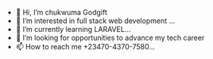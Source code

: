 - 👋 Hi, I’m chukwuma Godgift
- 👀 I’m interested in full stack web development ...
- 🌱 I’m currently learning LARAVEL...
- 💞️ I’m looking for opportunities to advance my tech career
- 📫 How to reach me +23470-4370-7580...

<!---
Iamlyongift/Iamlyongift is a ✨ special ✨ repository because its `README.md` (this file) appears on your GitHub profile.
You can click the Preview link to take a look at your changes.
--->
